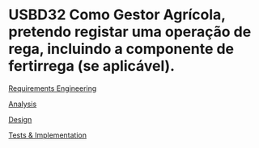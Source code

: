 # USBD32 Como Gestor Agrícola, pretendo registar uma operação de rega, incluindo a componente de fertirrega (se aplicável).
[Requirements Engineering](01.requirements-engineering/Readme.md)

[Analysis](02.analysis/Readme.md)

[Design](03.design/Readme.md)

[Tests & Implementation ](04.tests-and-implementation/Readme.md)
